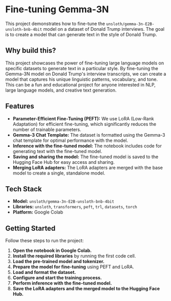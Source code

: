 # Fine-tuning Gemma-3N 
This project demonstrates how to fine-tune the `unsloth/gemma-3n-E2B-unsloth-bnb-4bit` model on a dataset of Donald Trump interviews. The goal is to create a model that can generate text in the style of Donald Trump.

## Why build this?

This project showcases the power of fine-tuning large language models on specific datasets to generate text in a particular style. By fine-tuning the Gemma-3N model on Donald Trump's interview transcripts, we can create a model that captures his unique linguistic patterns, vocabulary, and tone. This can be a fun and educational project for anyone interested in NLP, large language models, and creative text generation.

## Features

*   **Parameter-Efficient Fine-Tuning (PEFT):**  We use LoRA (Low-Rank Adaptation) for efficient fine-tuning, which significantly reduces the number of trainable parameters.
*   **Gemma-3 Chat Template:** The dataset is formatted using the Gemma-3 chat template for optimal performance with the model.
*   **Inference with the fine-tuned model:**  The notebook includes code for generating text with the fine-tuned model.
*   **Saving and sharing the model:**  The fine-tuned model is saved to the Hugging Face Hub for easy access and sharing.
*   **Merging LoRA adapters:** The LoRA adapters are merged with the base model to create a single, standalone model.

## Tech Stack

*   **Model:** `unsloth/gemma-3n-E2B-unsloth-bnb-4bit`
*   **Libraries:** `unsloth`, `transformers`, `peft`, `trl`, `datasets`, `torch`
*   **Platform:** Google Colab

## Getting Started

Follow these steps to run the project:

1.  **Open the notebook in Google Colab.**
2.  **Install the required libraries** by running the first code cell.
3.  **Load the pre-trained model and tokenizer.**
4.  **Prepare the model for fine-tuning** using PEFT and LoRA.
5.  **Load and format the dataset.**
6.  **Configure and start the training process.**
7.  **Perform inference with the fine-tuned model.**
8.  **Save the LoRA adapters and the merged model to the Hugging Face Hub.**
